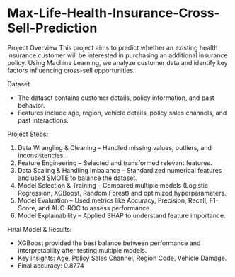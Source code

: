 # Max-Life-Health-Insurance-Cross-Sell-Prediction

Project Overview
This project aims to predict whether an existing health insurance customer will be interested in purchasing an additional insurance policy. Using Machine Learning, we analyze customer data and identify key factors influencing cross-sell opportunities.

Dataset
- The dataset contains customer details, policy information, and past behavior.
- Features include age, region, vehicle details, policy sales channels, and past interactions.

Project Steps:
1. Data Wrangling & Cleaning – Handled missing values, outliers, and inconsistencies.
2. Feature Engineering – Selected and transformed relevant features.
3. Data Scaling & Handling Imbalance – Standardized numerical features and used SMOTE to balance the dataset.
4. Model Selection & Training – Compared multiple models (Logistic Regression, XGBoost, Random Forest) and optimized hyperparameters.
5. Model Evaluation – Used metrics like Accuracy, Precision, Recall, F1-Score, and AUC-ROC to assess performance.
6. Model Explainability – Applied SHAP to understand feature importance.

Final Model & Results:
- XGBoost provided the best balance between performance and interpretability after testing multiple models.
- Key insights: Age, Policy Sales Channel, Region Code, Vehicle Damage.
- Final accuracy: 0.8774
